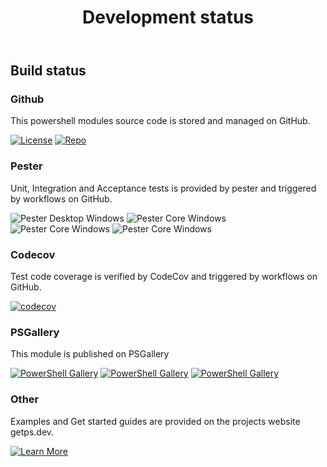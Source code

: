 ﻿---
id: devstatus
title: Development status
---

## Build status

### Github

This powershell modules source code is stored and managed on GitHub.

[![License](https://img.shields.io/github/license/hanpq/PS.Tools.DataSet)](https://github.com/hanpq/PS.Tools.DataSet/blob/main/LICENSE)
[![Repo](https://img.shields.io/badge/repo-PS.Tools.DataSet-success?logo=github)](https://github.com/hanpq/PS.Tools.DataSet)

### Pester

Unit, Integration and Acceptance tests is provided by pester and triggered by workflows on GitHub.

![Pester Desktop Windows](https://github.com/hanpq/PS.Tools.DataSet/workflows/Pester%20Desktop%20Windows/badge.svg?branch=main)
![Pester Core Windows](https://github.com/hanpq/PS.Tools.DataSet/workflows/Pester%20Core%20Windows/badge.svg?branch=main)
![Pester Core Windows](https://github.com/hanpq/PS.Tools.DataSet/workflows/Pester%20Core%20MacOS/badge.svg?branch=main)
![Pester Core Windows](https://github.com/hanpq/PS.Tools.DataSet/workflows/Pester%20Core%20Linux/badge.svg?branch=main)

### Codecov

Test code coverage is verified by CodeCov and triggered by workflows on GitHub.

[![codecov](https://codecov.io/gh/hanpq/PS.Tools.DataSet/branch/main/graph/badge.svg)](https://codecov.io/gh/hanpq/PS.Tools.DataSet)

### PSGallery

This module is published on PSGallery

[![PowerShell Gallery](https://img.shields.io/powershellgallery/v/PS.Tools.DataSet?label=PSGallery)](https://www.powershellgallery.com/packages/PS.Tools.DataSet)
[![PowerShell Gallery](https://img.shields.io/powershellgallery/dt/PS.Tools.DataSet?label=PSGallery%20downloads)](https://www.powershellgallery.com/packages/PS.Tools.DataSet)
[![PowerShell Gallery](https://img.shields.io/powershellgallery/p/PS.Tools.DataSet)](https://www.powershellgallery.com/packages/PS.Tools.DataSet)

### Other

Examples and Get started guides are provided on the projects website getps.dev.

[![Learn More](https://img.shields.io/badge/Learn%20More-PS.Tools.DataSet-success)](https://getps.dev/modules/PS.Tools.DataSet/quickstart)
